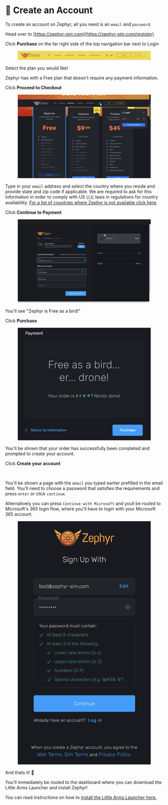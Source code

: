 # 🎉 Create an Account

To create an account on Zephyr, all you need is an `email` and `password`.

&#x20;Head over to [https://zephyr-sim.com](https://zephyr-sim.com/register)

Click **Purchase** on the far right side of the top navigation bar next to Login

<figure><img src="../.gitbook/assets/image (24) (1) (1) (1).png" alt=""><figcaption></figcaption></figure>

Select the plan you would like!&#x20;

Zephyr has with a Free plan that doesn't require any payment information.

Click **Proceed to Checkout**

<figure><img src="../.gitbook/assets/image (26) (1) (1) (1).png" alt=""><figcaption></figcaption></figure>

&#x20;

Type in your `email` address and select the country where you reside and provide state and zip code if applicable.  We are required to ask for this information in order to comply with US 🇺🇸 laws in regulations for country availability.  [For a list of countries where Zephyr is not available click here](../country-availability.md).

Click **Continue to Payment**

<figure><img src="../.gitbook/assets/image (27) (1).png" alt=""><figcaption></figcaption></figure>

You'll see  "Zephyr is Free as a bird!"

Click **Purchase**

<figure><img src="../.gitbook/assets/image (28) (1).png" alt=""><figcaption></figcaption></figure>

You'll be shown that your order has successfully been completed and prompted to create your account.

Click **Create your account**

<figure><img src="../.gitbook/assets/Screenshot 2024-03-03 at 10.52.39 PM.png" alt=""><figcaption></figcaption></figure>

You'll be shown a page with the `email` you typed earlier prefilled in the email field.  You'll need to choose a password that satisfies the requirements and press `enter` or click `continue`.&#x20;

Alternatively you can press `Continue with Microsoft` and youll be routed to Microsoft's 365 login flow, where you'll have to login with your Microsoft 365 account.

<figure><img src="../.gitbook/assets/image (2) (1) (1) (1) (1) (1) (1) (1) (1) (1).png" alt=""><figcaption></figcaption></figure>

And thats it! 🎊

You'll immediately be routed to the dashboard where you can download the Little Arms Launcher and install Zephyr!

You can read instructions on how to [install the Little Arms Launcher here.](little-arms-launcher/installation/macos.md)
